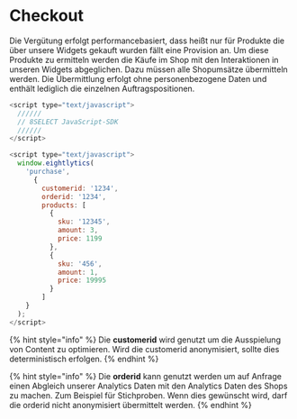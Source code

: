 # Checkout

Die Vergütung erfolgt performancebasiert, dass heißt nur für Produkte die über unsere Widgets gekauft wurden fällt eine Provision an. Um diese Produkte zu ermitteln werden die Käufe im Shop mit den Interaktionen in unseren Widgets abgeglichen. Dazu müssen alle Shopumsätze übermitteln werden. Die Übermittlung erfolgt ohne personenbezogene Daten und enthält lediglich die einzelnen Auftragspositionen.

```javascript
<script type="text/javascript">
  //////
  // 8SELECT JavaScript-SDK
  //////
</script>

<script type="text/javascript">
  window.eightlytics(
    'purchase',
      {
        customerid: '1234',
        orderid: '1234',
        products: [
          {
            sku: '12345',
            amount: 3,
            price: 1199
          },
          {
            sku: '456',
            amount: 1,
            price: 19995
          }
        ]
    }  
  );
</script>
```

{% hint style="info" %}
Die **customerid** wird genutzt um die Ausspielung von Content zu optimieren. Wird die customerid anonymisiert, sollte dies deterministisch erfolgen.
{% endhint %}

{% hint style="info" %}
Die **orderid** kann genutzt werden um auf Anfrage einen Abgleich unserer Analytics Daten mit den Analytics Daten des Shops zu machen. Zum Beispiel für Stichproben. Wenn dies gewünscht wird, darf die orderid nicht anonymisiert übermittelt werden.
{% endhint %}

